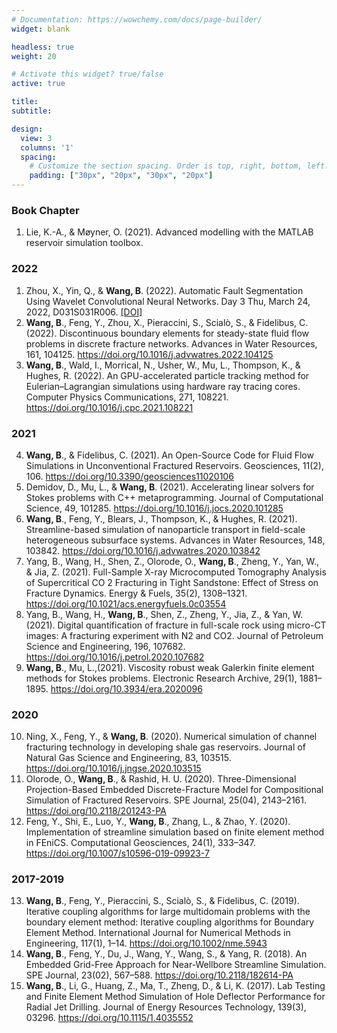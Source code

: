 ```yaml
---
# Documentation: https://wowchemy.com/docs/page-builder/
widget: blank

headless: true
weight: 20

# Activate this widget? true/false
active: true

title:
subtitle:

design:
  view: 3
  columns: '1'
  spacing:
    # Customize the section spacing. Order is top, right, bottom, left.
    padding: ["30px", "20px", "30px", "20px"]
---
```



### Book Chapter
1. Lie, K.-A., & Møyner, O. (2021). Advanced modelling with the MATLAB reservoir simulation toolbox.

### 2022
1. Zhou, X., Yin, Q., & **Wang, B**. (2022). Automatic Fault Segmentation Using Wavelet Convolutional Neural Networks. Day 3 Thu, March 24, 2022, D031S031R006. <a href="https://doi.org/10.4043/31529-MS">[DOI]</a>
2. **Wang, B**., Feng, Y., Zhou, X., Pieraccini, S., Scialò, S., & Fidelibus, C. (2022). Discontinuous boundary elements for steady-state fluid flow problems in discrete fracture networks. Advances in Water Resources, 161, 104125. https://doi.org/10.1016/j.advwatres.2022.104125
3. **Wang, B**., Wald, I., Morrical, N., Usher, W., Mu, L., Thompson, K., & Hughes, R. (2022). An GPU-accelerated particle tracking method for Eulerian–Lagrangian simulations using hardware ray tracing cores. Computer Physics Communications, 271, 108221. https://doi.org/10.1016/j.cpc.2021.108221

### 2021

4. **Wang, B**., & Fidelibus, C. (2021). An Open-Source Code for Fluid Flow Simulations in Unconventional Fractured Reservoirs. Geosciences, 11(2), 106. https://doi.org/10.3390/geosciences11020106
5. Demidov, D., Mu, L., & **Wang, B**. (2021). Accelerating linear solvers for Stokes problems with C++ metaprogramming. Journal of Computational Science, 49, 101285. https://doi.org/10.1016/j.jocs.2020.101285
6. **Wang, B**., Feng, Y., Blears, J., Thompson, K., & Hughes, R. (2021). Streamline-based simulation of nanoparticle transport in field-scale heterogeneous subsurface systems. Advances in Water Resources, 148, 103842. https://doi.org/10.1016/j.advwatres.2020.103842
7. Yang, B., Wang, H., Shen, Z., Olorode, O., **Wang, B**., Zheng, Y., Yan, W., & Jia, Z. (2021). Full-Sample X-ray Microcomputed Tomography Analysis of Supercritical CO 2 Fracturing in Tight Sandstone: Effect of Stress on Fracture Dynamics. Energy & Fuels, 35(2), 1308–1321. https://doi.org/10.1021/acs.energyfuels.0c03554
8.  Yang, B., Wang, H., **Wang, B**., Shen, Z., Zheng, Y., Jia, Z., & Yan, W. (2021). Digital quantification of fracture in full-scale rock using micro-CT images: A fracturing experiment with N2 and CO2. Journal of Petroleum Science and Engineering, 196, 107682. https://doi.org/10.1016/j.petrol.2020.107682
9.  **Wang, B**., Mu, L.,(2021). Viscosity robust weak Galerkin finite element methods for Stokes problems. Electronic Research Archive, 29(1), 1881–1895. https://doi.org/10.3934/era.2020096

### 2020
10. Ning, X., Feng, Y., & **Wang, B**. (2020). Numerical simulation of channel fracturing technology in developing shale gas reservoirs. Journal of Natural Gas Science and Engineering, 83, 103515. https://doi.org/10.1016/j.jngse.2020.103515
11. Olorode, O., **Wang, B**., & Rashid, H. U. (2020). Three-Dimensional Projection-Based Embedded Discrete-Fracture Model for Compositional Simulation of Fractured Reservoirs. SPE Journal, 25(04), 2143–2161. https://doi.org/10.2118/201243-PA
12. Feng, Y., Shi, E., Luo, Y., **Wang, B**., Zhang, L., & Zhao, Y. (2020). Implementation of streamline simulation based on finite element method in FEniCS. Computational Geosciences, 24(1), 333–347. https://doi.org/10.1007/s10596-019-09923-7

### 2017-2019
13. **Wang, B**., Feng, Y., Pieraccini, S., Scialò, S., & Fidelibus, C. (2019). Iterative coupling algorithms for large multidomain problems with the boundary element method: Iterative coupling algorithms for Boundary Element Method. International Journal for Numerical Methods in Engineering, 117(1), 1–14. https://doi.org/10.1002/nme.5943
14. **Wang, B**., Feng, Y., Du, J., Wang, Y., Wang, S., & Yang, R. (2018). An Embedded Grid-Free Approach for Near-Wellbore Streamline Simulation. SPE Journal, 23(02), 567–588. https://doi.org/10.2118/182614-PA
15. **Wang, B**., Li, G., Huang, Z., Ma, T., Zheng, D., & Li, K. (2017). Lab Testing and Finite Element Method Simulation of Hole Deflector Performance for Radial Jet Drilling. Journal of Energy Resources Technology, 139(3), 03296. https://doi.org/10.1115/1.4035552
